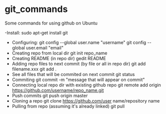 # git_commands
Some commands for using github on Ubuntu

-Install:
    sudo apt-get install git
- Configuring:
    git config --global user.name "username"
    git config --global user.email "email"
- Creating repo from local dir
    git init repo_name
- Creating README (in repo dir)
    gedit README
- Adding repo files to next commit (by file or all in repo dir)
    git add filename.xxx
    git add .
- See all files that will be commited on next commit
    git status
- Commiting
    git commit -m "message that will appear on commit"
- Connecting local repo dir with existing github repo
    git remote add origin https://github.com/username/repo_name.git
- Push commits
    git push origin master
 - Cloning a repo
    git clone https://github.com/user name/repository name
 - Pulling from repo (assuming it's already linked)
    git pull
